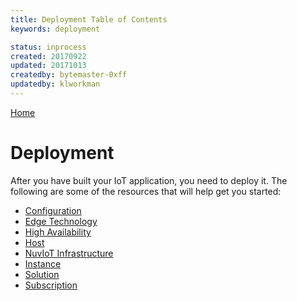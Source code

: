 ```yaml
---
title: Deployment Table of Contents
keywords: deployment

status: inprocess
created: 20170922
updated: 20171013
createdby: bytemaster-0xff
updatedby: klworkman
---
```

[Home](../Index.md)

# Deployment

After you have built your IoT application, you need to deploy it.  The following are some of the resources that will help
get you started:

* [Configuration](Configuration.md)
* [Edge Technology](EdgeTechnology.md)
* [High Availability](HighAvailability.md)
* [Host](Host.md)
* [NuvIoT Infrastructure](NuvIoTInfrastructure.md)
* [Instance](Instance.md)
* [Solution](Solution.md)
* [Subscription](Subscriptions.md)
